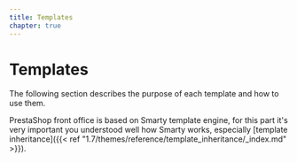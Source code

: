 ```yaml
---
title: Templates
chapter: true
---
```


# Templates

The following section describes the purpose of each template and how to use them.

PrestaShop front office is based on Smarty template engine, for this part it's very important
you understood well how Smarty works, especially [template inheritance]({{< ref "1.7/themes/reference/template_inheritance/_index.md" >}}).
